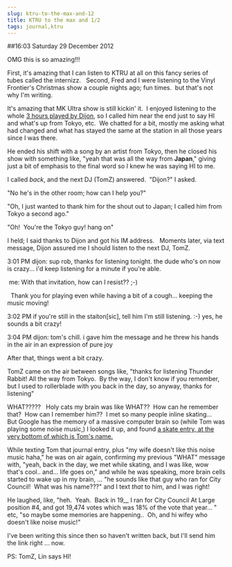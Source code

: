```yaml
---
slug: ktru-to-the-max-and-12
title: KTRU to the max and 1/2
tags: journal,ktru
---
```


##16:03 Saturday 29 December 2012

OMG this is so amazing!!!

First, it's amazing that I can listen to KTRU at all on this fancy series of tubes called the internizz.   Second, Fred and I were listening to the Vinyl Frontier's Christmas show a couple nights ago; fun times.  but that's not why I'm writing.

It's amazing that MK Ultra show is still kickin' it.  I enjoyed listening to the whole [3 hours played by Dijon](http://noise.rice.edu/ktru/sheet.nsf/15aa60c8727df106802568e90056b4d1/9b62ecd77c6ac6e386257ae300124f48?OpenDocument), so I called him near the end just to say HI and what's up from Tokyo, etc.  We chatted for a bit, mostly me asking what had changed and what has stayed the same at the station in all those years since I was there.

He ended his shift with a song by an artist from Tokyo, then he closed his show with something like, "yeah that was <artist name> all the way from **Japan**," giving just a bit of emphasis to the final word so I knew he was saying HI to me.

I called *back*, and the next DJ (TomZ) answered.  "Dijon?" I asked.

"No he's in the other room; how can I help you?"

"Oh, I just wanted to thank him for the shout out to Japan; I called him from Tokyo a second ago."

"Oh!  You're the Tokyo guy! hang on"

I held; I said thanks to Dijon and got his IM address.   Moments later, via text message, Dijon assured me I should listen to the next DJ, TomZ.


3:01 PM dijon: sup rob, thanks for listening tonight. the dude who's on now is crazy... i'd keep listening for a minute if you're able.




 me: With that invitation, how can I resist?? ;-)




  Thank you for playing even while having a bit of a cough... keeping the music moving!




3:02 PM if you're still in the staiton[sic], tell him I'm still listening. :-) yes, he sounds a bit crazy!




3:04 PM dijon: tom's chill. i gave him the message and he threw his hands in the air in an expression of pure joy


After that, things went a bit crazy.

TomZ came on the air between songs like, "thanks for listening Thunder Rabbit! All the way from Tokyo.  By the way, I don't know if you remember, but I used to rollerblade with you back in the day, so anyway, thanks for listening"

WHAT?????   Holy cats my brain was like WHAT??  How can he remember that?  How can I remember him??  I met so many people inline skating...   But Google has the memory of a massive computer brain so (while Tom was playing some noise music,) I looked it up, and found [a skate entry, at the very bottom of which is Tom's name.](http://robnugen.com/cgi-bin/journal.pl?type=skate&date=1995/01/20)

While texting Tom that journal entry, plus "my wife doesn't like this noise music haha," he was on air again, confirming my previous "WHAT" message with, "yeah, back in the day, we met while skating, and I was like, wow that's cool.. and... life goes on," and while he was speaking, more brain cells started to wake up in my brain, ... "he sounds like that guy who ran for City Council!  What was his name???" and I text *that* to him, and I was right!

He laughed, like, "heh.  Yeah.  Back in 19__ I ran for City Council At Large position #4, and got 19,474 votes which was 18% of the vote that year... "  etc, "so maybe some memories are happening..  Oh, and hi wifey who doesn't like noise music!"

I've been writing this since then so haven't written back, but I'll send him the link right ... now.

PS: TomZ, Lin says HI!
